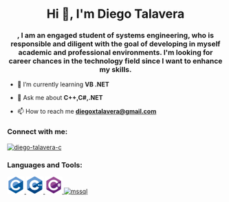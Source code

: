 <h1 align="center">Hi 👋, I'm Diego Talavera</h1>
<h3 align="center">, I am an engaged student of systems engineering, who is responsible and diligent with the goal of developing in myself academic and professional environments. I'm looking for career chances in the technology field since I want to enhance my skills.</h3>

- 🌱 I’m currently learning **VB .NET**

- 💬 Ask me about **C++,C#,.NET**

- 📫 How to reach me **diegoxtalavera@gmail.com**

<h3 align="left">Connect with me:</h3>
<p align="left">
<a href="https://linkedin.com/in/diego-talavera-c" target="blank"><img align="center" src="https://raw.githubusercontent.com/rahuldkjain/github-profile-readme-generator/master/src/images/icons/Social/linked-in-alt.svg" alt="diego-talavera-c" height="30" width="40" /></a>
</p>

<h3 align="left">Languages and Tools:</h3>
<p align="left"> <a href="https://www.cprogramming.com/" target="_blank" rel="noreferrer"> <img src="https://raw.githubusercontent.com/devicons/devicon/master/icons/c/c-original.svg" alt="c" width="40" height="40"/> </a> <a href="https://www.w3schools.com/cpp/" target="_blank" rel="noreferrer"> <img src="https://raw.githubusercontent.com/devicons/devicon/master/icons/cplusplus/cplusplus-original.svg" alt="cplusplus" width="40" height="40"/> </a> <a href="https://www.w3schools.com/cs/" target="_blank" rel="noreferrer"> <img src="https://raw.githubusercontent.com/devicons/devicon/master/icons/csharp/csharp-original.svg" alt="csharp" width="40" height="40"/> </a> <a href="https://www.microsoft.com/en-us/sql-server" target="_blank" rel="noreferrer"> <img src="https://www.svgrepo.com/show/303229/microsoft-sql-server-logo.svg" alt="mssql" width="40" height="40"/> </a> </p>
